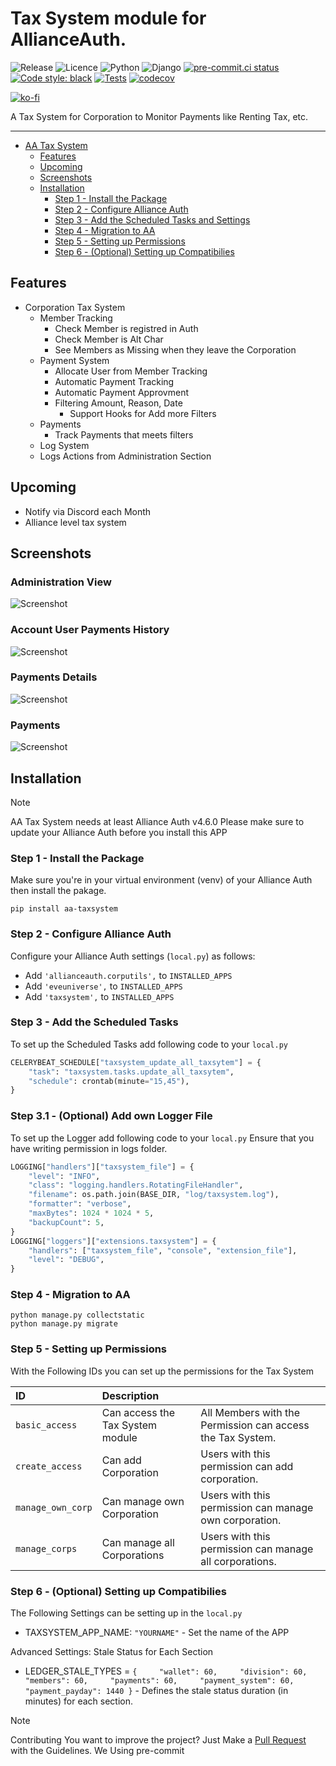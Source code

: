 # Tax System module for AllianceAuth.<a name="aa-taxsystem"></a>

![Release](https://img.shields.io/pypi/v/aa-taxsystem?label=release)
![Licence](https://img.shields.io/github/license/geuthur/aa-taxsystem)
![Python](https://img.shields.io/pypi/pyversions/aa-taxsystem)
![Django](https://img.shields.io/pypi/frameworkversions/django/aa-taxsystem.svg?label=django)
[![pre-commit.ci status](https://results.pre-commit.ci/badge/github/Geuthur/aa-taxsystem/master.svg)](https://results.pre-commit.ci/latest/github/Geuthur/aa-taxsystem/master)
[![Code style: black](https://img.shields.io/badge/code%20style-black-000000.svg)](https://github.com/psf/black)
[![Tests](https://github.com/Geuthur/aa-taxsystem/actions/workflows/autotester.yml/badge.svg)](https://github.com/Geuthur/aa-taxsystem/actions/workflows/autotester.yml)
[![codecov](https://codecov.io/gh/Geuthur/aa-taxsystem/graph/badge.svg?token=IGpkrAuv42)](https://codecov.io/gh/Geuthur/aa-taxsystem)

[![ko-fi](https://ko-fi.com/img/githubbutton_sm.svg)](https://ko-fi.com/W7W810Q5J4)

A Tax System for Corporation to Monitor Payments like Renting Tax, etc.

______________________________________________________________________

- [AA Tax System](#aa-taxsystem)
  - [Features](#features)
  - [Upcoming](#upcoming)
  - [Screenshots](#screenshots)
  - [Installation](#features)
    - [Step 1 - Install the Package](#step1)
    - [Step 2 - Configure Alliance Auth](#step2)
    - [Step 3 - Add the Scheduled Tasks and Settings](#step3)
    - [Step 4 - Migration to AA](#step4)
    - [Step 5 - Setting up Permissions](#step5)
    - [Step 6 - (Optional) Setting up Compatibilies](#step6)

## Features<a name="features"></a>

- Corporation Tax System
  - Member Tracking
    - Check Member is registred in Auth
    - Check Member is Alt Char
    - See Members as Missing when they leave the Corporation
  - Payment System
    - Allocate User from Member Tracking
    - Automatic Payment Tracking
    - Automatic Payment Approvment
    - Filtering Amount, Reason, Date
      - Support Hooks for Add more Filters
  - Payments
    - Track Payments that meets filters
  - Log System
  - Logs Actions from Administration Section

## Upcoming<a name="upcoming"></a>

- Notify via Discord each Month
- Alliance level tax system

## Screenshots<a name="screenshots"></a>

### Administration View

![Screenshot](https://raw.githubusercontent.com/Geuthur/aa-taxsystem/refs/heads/master/taxsystem/docs/images/administration.png)

### Account User Payments History

![Screenshot](https://raw.githubusercontent.com/Geuthur/aa-taxsystem/refs/heads/master/taxsystem/docs/images/administrationpaymentaccount.png)

### Payments Details

![Screenshot](https://raw.githubusercontent.com/Geuthur/aa-taxsystem/refs/heads/master/taxsystem/docs/images/paymentdetails.png)

### Payments

![Screenshot](https://raw.githubusercontent.com/Geuthur/aa-taxsystem/refs/heads/master/taxsystem/docs/images/payments.png)

## Installation<a name="installation"></a>

> [!NOTE]
> AA Tax System needs at least Alliance Auth v4.6.0
> Please make sure to update your Alliance Auth before you install this APP

### Step 1 - Install the Package<a name="step1"></a>

Make sure you're in your virtual environment (venv) of your Alliance Auth then install the pakage.

```shell
pip install aa-taxsystem
```

### Step 2 - Configure Alliance Auth<a name="step2"></a>

Configure your Alliance Auth settings (`local.py`) as follows:

- Add `'allianceauth.corputils',` to `INSTALLED_APPS`
- Add `'eveuniverse',` to `INSTALLED_APPS`
- Add `'taxsystem',` to `INSTALLED_APPS`

### Step 3 - Add the Scheduled Tasks<a name="step3"></a>

To set up the Scheduled Tasks add following code to your `local.py`

```python
CELERYBEAT_SCHEDULE["taxsystem_update_all_taxsytem"] = {
    "task": "taxsystem.tasks.update_all_taxsytem",
    "schedule": crontab(minute="15,45"),
}
```

### Step 3.1 - (Optional) Add own Logger File

To set up the Logger add following code to your `local.py`
Ensure that you have writing permission in logs folder.

```python
LOGGING["handlers"]["taxsystem_file"] = {
    "level": "INFO",
    "class": "logging.handlers.RotatingFileHandler",
    "filename": os.path.join(BASE_DIR, "log/taxsystem.log"),
    "formatter": "verbose",
    "maxBytes": 1024 * 1024 * 5,
    "backupCount": 5,
}
LOGGING["loggers"]["extensions.taxsystem"] = {
    "handlers": ["taxsystem_file", "console", "extension_file"],
    "level": "DEBUG",
}
```

### Step 4 - Migration to AA<a name="step4"></a>

```shell
python manage.py collectstatic
python manage.py migrate
```

### Step 5 - Setting up Permissions<a name="step5"></a>

With the Following IDs you can set up the permissions for the Tax System

| ID                | Description                      |                                                            |
| :---------------- | :------------------------------- | :--------------------------------------------------------- |
| `basic_access`    | Can access the Tax System module | All Members with the Permission can access the Tax System. |
| `create_access`   | Can add Corporation              | Users with this permission can add corporation.            |
| `manage_own_corp` | Can manage own Corporation       | Users with this permission can manage own corporation.     |
| `manage_corps`    | Can manage all Corporations      | Users with this permission can manage all corporations.    |

### Step 6 - (Optional) Setting up Compatibilies<a name="step6"></a>

The Following Settings can be setting up in the `local.py`

- TAXSYSTEM_APP_NAME: `"YOURNAME"` - Set the name of the APP

Advanced Settings: Stale Status for Each Section

- LEDGER_STALE_TYPES = `{     "wallet": 60,     "division": 60,     "members": 60,     "payments": 60,     "payment_system": 60,     "payment_payday": 1440 }` - Defines the stale status duration (in minutes) for each section.

> [!NOTE]
> Contributing
> You want to improve the project?
> Just Make a [Pull Request](https://github.com/Geuthur/aa-taxsystem/pulls) with the Guidelines.
> We Using pre-commit
